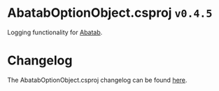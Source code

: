 # AbatabOptionObject.csproj `v0.4.5`

Logging functionality for [Abatab][REPOSITORY-URL].

# Changelog

The AbatabOptionObject.csproj changelog can be found [here][CHANGELOG].

<!-- REFERENCE LINKS -->

<!-- REPOSITORY LICENSE -->
[REPOSITORY-URL]: https://github.com/spectrum-health-systems/Abatab

<!-- DOCUMENTATION LINKS -->
[CHANGELOG]: ../../Documentation/CHANGELOG.md